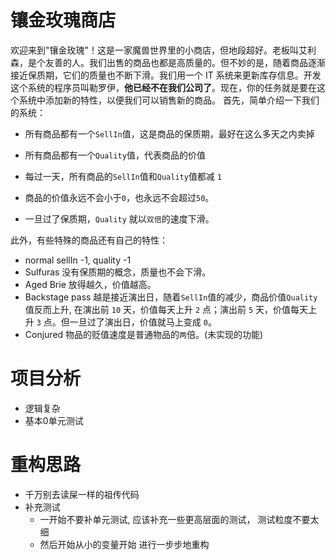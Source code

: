# 镶金玫瑰商店

欢迎来到"镶金玫瑰"！这是一家魔兽世界里的小商店，但地段超好。老板叫艾利森，是个友善的人。我们出售的商品也都是高质量的。但不妙的是，随着商品逐渐接近保质期，它们的质量也不断下滑。我们用一个 IT 系统来更新库存信息。开发这个系统的程序员叫勒罗伊，**他已经不在我们公司了**。现在，你的任务就是要在这个系统中添加新的特性，以便我们可以销售新的商品。
首先，简单介绍一下我们的系统：

- 所有商品都有一个`SellIn`值，这是商品的保质期，最好在这么多天之内卖掉
- 所有商品都有一个`Quality`值，代表商品的价值

- 每过一天，所有商品的`SellIn`值和`Quality`值都减 `1`
- 商品的价值永远不会小于`0`，也永远不会超过`50`。
- 一旦过了保质期，`Quality` 就以`双倍`的速度下滑。

此外，有些特殊的商品还有自己的特性：

- normal         sellIn -1, quality -1
- Sulfuras       没有保质期的概念，质量也不会下滑。
- Aged Brie      放得越久，价值越高。
- Backstage pass 越是接近演出日，随着`SellIn`值的减少，商品价值`Quality`值反而上升, 在演出前 `10` 天，价值每天上升 `2` 点；演出前 `5` 天，价值每天上升 `3` 点。但一旦过了演出日，价值就马上变成 `0`。
- Conjured       物品的贬值速度是普通物品的`两`倍。(未实现的功能)


# 项目分析
- 逻辑复杂
- 基本0单元测试

# 重构思路
- 千万别去读屎一样的祖传代码
- 补充测试
  - 一开始不要补单元测试, 应该补充一些更高层面的测试， 测试粒度不要太细
  - 然后开始从小的变量开始 进行一步步地重构